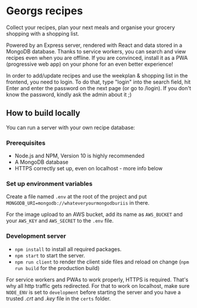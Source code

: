 # Georgs recipes

Collect your recipes, plan your next meals and organise your grocery shopping with a shopping list.

Powered by an Express server, rendered with React and data stored in a MongoDB database. Thanks to service workers, you can search and view recipes even when you are offline. If you are convinced, install it as a PWA (progressive web app) on your phone for an even better experience!

In order to add/update recipes and use the weekplan & shopping list in the frontend, you need to login. To do that, type "login" into the search field, hit Enter and enter the password on the next page (or go to /login). If you don't know the password, kindly ask the admin about it ;)

## How to build locally

You can run a server with your own recipe database:

### Prerequisites

* Node.js and NPM, Version 10 is highly recommended
* A MongoDB database
* HTTPS correctly set up, even on localhost - more info below

### Set up environment variables

Create a file named `.env` at the root of the project and put `MONGODB_URI=mongodb://whateveryourmongodburiis` in there.

For the image upload to an AWS bucket, add its name as `AWS_BUCKET` and your `AWS_KEY` and `AWS_SECRET` to the `.env` file.

### Development server

- `npm install` to install all required packages.
- `npm start` to start the server.
- `npm run client` to render the client side files and reload on change (`npm run build` for the production build)

For service workers and PWAs to work properly, HTTPS is required. That's why all http traffic gets redirected. For that to work on localhost, make sure `NODE_ENV` is set to `development` before starting the server and you have a trusted *.crt* and *.key* file in the `certs` folder.
